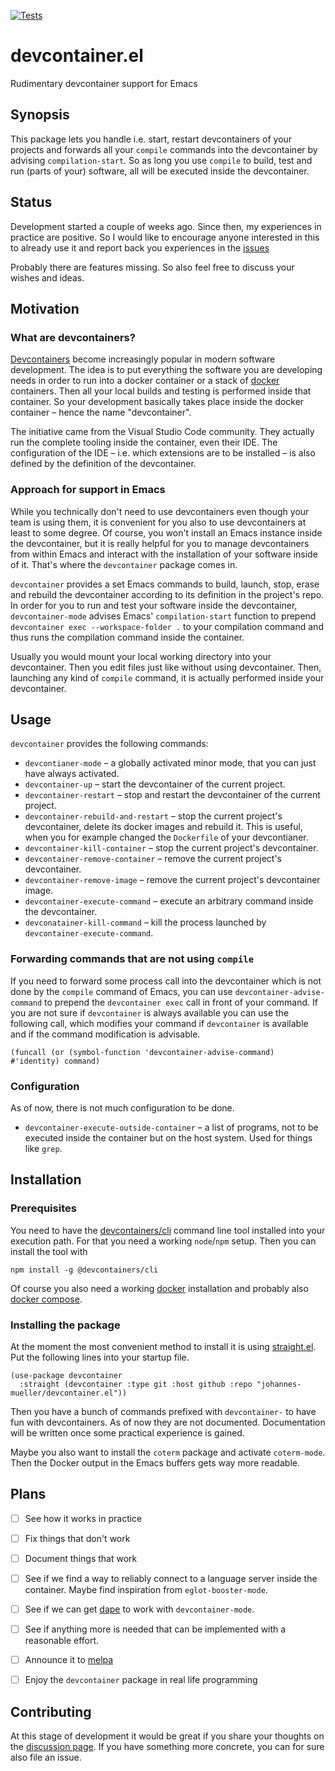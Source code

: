 [![Tests](https://github.com/johannes-mueller/devcontainer.el/actions/workflows/test.yml/badge.svg)](https://github.com/johannes-mueller/devcontainer.el/actions/workflows/test.yml)

# devcontainer.el

Rudimentary devcontainer support for Emacs


## Synopsis

This package lets you handle i.e. start, restart devcontainers of your projects
and forwards all your `compile` commands into the devcontainer by advising
`compilation-start`.  So as long you use `compile` to build, test and run
(parts of your) software, all will be executed inside the devcontainer.


## Status

Development started a couple of weeks ago.  Since then, my experiences in
practice are positive.  So I would like to encourage anyone interested in this
to already use it and report back you experiences in the
[issues](https://github.com/johannes-mueller/devcontainer.el/issues)

Probably there are features missing.  So also feel free to discuss your wishes
and ideas.


## Motivation

### What are devcontainers?

[Devcontainers](https://containers.dev/) become increasingly popular in modern
software development.  The idea is to put everything the software you are
developing needs in order to run into a docker container or a stack of
[docker](https://docker.com) containers.  Then all your local builds and
testing is performed inside that container.  So your development basically
takes place inside the docker container – hence the name "devcontainer".

The initiative came from the Visual Studio Code community. They actually run
the complete tooling inside the container, even their IDE.  The configuration
of the IDE – i.e. which extensions are to be installed – is also defined by the
definition of the devcontainer.


### Approach for support in Emacs

While you technically don't need to use devcontainers even though your team is
using them, it is convenient for you also to use devcontainers at least to some
degree.  Of course, you won't install an Emacs instance inside the
devcontainer, but it is really helpful for you to manage devcontainers from
within Emacs and interact with the installation of your software inside of it.
That's where the `devcontainer` package comes in.

`devcontainer` provides a set Emacs commands to build, launch, stop, erase
and rebuild the devcontainer according to its definition in the project's repo.
In order for you to run and test your software inside the devcontainer,
`devcontainer-mode` advises Emacs' `compilation-start` function to prepend
`devcontainer exec --workspace-folder .` to your compilation command and thus
runs the compilation command inside the container.

Usually you would mount your local working directory into your devcontainer.
Then you edit files just like without using devcontainer.  Then, launching any
kind of `compile` command, it is actually performed inside your devcontainer.


## Usage

`devcontainer` provides the following commands:

* `devcontianer-mode` – a globally activated minor mode, that you can just have
  always activated.
* `devcontainer-up` – start the devcontainer of the current project.
* `devcontainer-restart` – stop and restart the devcontainer of the current
  project.
* `devcontainer-rebuild-and-restart` – stop the current project's devcontainer,
  delete its docker images and rebuild it.  This is useful, when you for
  example changed the `Dockerfile` of your devcontianer.
* `devcontainer-kill-container` – stop the current project's devcontainer.
* `devcontainer-remove-container` – remove the current project's devcontainer.
* `devcontainer-remove-image` – remove the current project's devcontainer image.
* `devcontainer-execute-command` – execute an arbitrary command inside the
  devcontainer.
* `devconatainer-kill-command` – kill the process launched by
  `devcontainer-execute-command`.

### Forwarding commands that are not using `compile`

If you need to forward some process call into the devcontainer which is not
done by the `compile` command of Emacs, you can use
`devcontainer-advise-command` to prepend the `devcontainer exec` call in front
of your command.  If you are not sure if `devcontainer` is always available you
can use the following call, which modifies your command if `devcontainer` is
available and if the command modification is advisable.

```elisp
(funcall (or (symbol-function 'devcontainer-advise-command) #'identity) command)
```

### Configuration

As of now, there is not much configuration to be done.

* `devcontainer-execute-outside-container` – a list of programs, not to be
  executed inside the container but on the host system. Used for things like
  `grep`.


## Installation

### Prerequisites

You need to have the [devcontainers/cli](https://github.com/devcontainers/cli)
command line tool installed into your execution path.  For that you need a
working `node`/`npm` setup.  Then you can install the tool with

```
npm install -g @devcontainers/cli
```

Of course you also need a working [docker](https://docker.com) installation and
probably also [docker compose](https://docs.docker.com/compose/).

### Installing the package

At the moment the most convenient method to install it is using
[straight.el](https://github.com/raxod502/straight.el). Put the following lines
into your startup file.

``` elisp
(use-package devcontainer
  :straight (devcontainer :type git :host github :repo "johannes-mueller/devcontainer.el"))
```

Then you have a bunch of commands prefixed with `devcontainer-` to have fun
with devcontainers. As of now they are not documented. Documentation will be
written once some practical experience is gained.

Maybe you also want to install the `coterm` package and activate `coterm-mode`.
Then the Docker output in the Emacs buffers gets way more readable.


## Plans

- [ ] See how it works in practice
- [ ] Fix things that don't work
- [ ] Document things that work
- [ ] See if we find a way to reliably connect to a language server inside the
      container.  Maybe find inspiration from `eglot-booster-mode`.
- [ ] See if we can get [dape](https://github.com/svaante/dape) to work with
  `devcontainer-mode`.
- [ ] See if anything more is needed that can be implemented with a reasonable
  effort.
- [ ] Announce it to [melpa](https://melpa.org/)
- [ ] Enjoy the `devcontainer` package in real life programming


## Contributing

At this stage of development it would be great if you share your thoughts on
the [discussion
page](https://github.com/johannes-mueller/devcontainer.el/discussions/).  If
you have something more concrete, you can for sure also file an issue.
